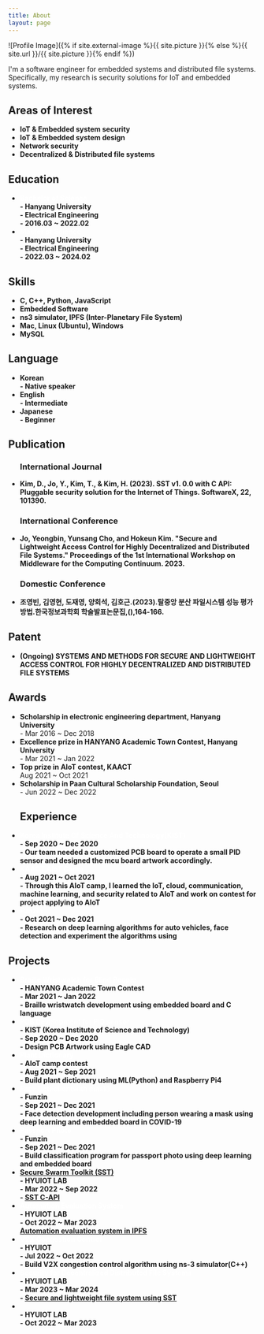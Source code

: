 ```yaml
---
title: About
layout: page
---
```

![Profile Image]({% if site.external-image %}{{ site.picture }}{% else %}{{ site.url }}/{{ site.picture }}{% endif %})

<p> I'm a software engineer for embedded systems and distributed file systems. Specifically, my research is security solutions for IoT and embedded systems.</p>

<h2>Areas of Interest</h2>
<ul>
	<li><b>IoT & Embedded system security</b></li>
	<li><b>IoT & Embedded system design</b></li>
	<li><b>Network security</b></li>
	<li><b>Decentralized & Distributed file systems</b></li>
</ul>

<h2>Education</h2>

<ul>
	<li><b><span style="color:white">Bachelor of Science</span><br>- Hanyang University<br>- Electrical Engineering<br>- 2016.03 ~ 2022.02</b></li>
	<li><b><span style="color:white">Master of Science</span><br>- Hanyang University<br>- Electrical Engineering<br>- 2022.03 ~ 2024.02</b></li></ul>

<h2>Skills</h2>

<ul class="skill-list">
	<li><b>C, C++, Python, JavaScript</b></li>
	<li><b>Embedded Software</b></li>
	<li><b>ns3 simulator, IPFS (Inter-Planetary File System)</b></li>
	<li><b>Mac, Linux (Ubuntu), Windows</b></li>
	<li><b>MySQL</b></li>
</ul>

<h2>Language</h2>

<ul>
	<li><b>Korean<br>- Native speaker</b></li>
	<li><b>English<br>- Intermediate</b></li>
	<li><b>Japanese<br>- Beginner</b></li>
</ul>

<h2> Publication </h2>

<ul>
	<h3> International Journal </h3>
	<li><b>Kim, D., Jo, Y., Kim, T., & Kim, H. (2023). SST v1. 0.0 with C API: Pluggable security solution for the Internet of Things. SoftwareX, 22, 101390.</b></li>
	<h3> International Conference </h3>
	<li><b>Jo, Yeongbin, Yunsang Cho, and Hokeun Kim. "Secure and Lightweight Access Control for Highly Decentralized and Distributed File Systems." Proceedings of the 1st International Workshop on Middleware for the Computing Continuum. 2023.</b></li>
	<h3> Domestic Conference </h3>
	<li><b>조영빈, 김영현, 도재영, 양회석, 김호근.(2023).탈중앙 분산 파일시스템 성능 평가 방법.한국정보과학회 학술발표논문집,(),164-166.</b></li>

</ul>

<h2>Patent</h2>

<ul>
	<li><b>(Ongoing) SYSTEMS AND METHODS FOR SECURE AND LIGHTWEIGHT ACCESS CONTROL FOR HIGHLY DECENTRALIZED AND DISTRIBUTED FILE SYSTEMS</b></li>
</ul>

<h2>Awards</h2>

<ul>
	<li><b>Scholarship in electronic engineering department, Hanyang University</b><br>- Mar 2016 ~ Dec 2018</li>
	<li><b>Excellence prize in HANYANG Academic Town Contest, Hanyang University</b><br>- Mar 2021 ~ Jan 2022</li>
	<li><b>Top prize in AIoT contest, KAACT</b><br>Aug 2021 ~ Oct 2021</li>
	<li><b>Scholarship in Paan Cultural Scholarship Foundation, Seoul</b><br>- Jun 2022 ~ Dec 2022</li>
</ul>

<ul>
	<h2>Experience</h2>
	<li><b><span style="color:white">Korea Institute Of Science And Technology(KIST)</span><br>- Sep 2020 ~ Dec 2020<br>- Our team needed a customized PCB board to operate a small PID sensor and designed the mcu board artwork accordingly.</b></li>
	<li><b><span style="color:white">KAACT AIoT Camp</span><br>- Aug 2021 ~ Oct 2021<br>- Through this AIoT camp, I learned the IoT, cloud, communication, machine learning, and security related to AIoT and work on contest for project applying to AIoT</b></li>
	<li><b><span style="color:white">Funzin</span><br>- Oct 2021 ~ Dec 2021<br>- Research on deep learning algorithms for auto vehicles, face detection and experiment the algorithms using</b></li>
</ul>

<h2>Projects</h2>

<ul>
	<li><b><span style="color:white"> Braille Wristwatch for Blind People</span><br>- HANYANG Academic Town Contest<br>- Mar 2021 ~ Jan 2022<br>- Braille wristwatch development using embedded board and C language</b></li>
	<li><b><span style="color:white">PCB Development for PID sensor</span><br>- KIST (Korea Institute of Science and Technology)<br>- Sep 2020 ~ Dec 2020<br>- Design PCB Artwork using Eagle CAD</b></li>
	<li><b><span style="color:white">Plant Dictionary</span><br>- AIoT camp contest<br>- Aug 2021 ~ Sep 2021<br>- Build plant dictionary using ML(Python) and Raspberry Pi4</b></li>
	<li><b><span style="color:white">Face Detection(with mask)</span><br>- Funzin<br>- Sep 2021 ~ Dec 2021<br>- Face detection development including person wearing a mask using deep learning and embedded board in COVID-19</b></li>
	<li><b><span style="color:white">Passport Photo</span><br>- Funzin<br>- Sep 2021 ~ Dec 2021<br>- Build classification program for passport photo using deep learning and embedded board</b></li>
	<li><b><span style="color:white"><a href="https://github.com/iotauth/iotauth">Secure Swarm Toolkit (SST)</a></span><br>- HYUIOT LAB<br>- Mar 2022 ~ Sep 2022<br>- <a href="https://github.com/iotauth/sst-c-api/tree/master">SST C-API</a></b></li>
	<li><b><span style="color:white">Automation Evaluation System</span><br>- HYUIOT LAB<br>- Oct 2022 ~ Mar 2023<br><a href="https://github.com/hyu-iot/ipfs-experiment">Automation evaluation system in IPFS</a></b></li>
	<li><b><span style="color:white">V2X Congestion Control</span><br>- HYUIOT<br>- Jul 2022 ~ Oct 2022<br>- Build V2X congestion control algorithm using ns-3 simulator(C++)</b></li>
	<li><b><span style="color:white">Security for Decentralized Distributed File Systems</span><br>- HYUIOT LAB<br>- Mar 2023 ~ Mar 2024<br>- <a href="https://dl.acm.org/doi/abs/10.1145/3631309.3632832">Secure and lightweight file system using SST</a></b></li>
	<li><b><span style="color:white"></span><br>- HYUIOT LAB<br>- Oct 2022 ~ Mar 2023<br></b></li>
	
</ul>
